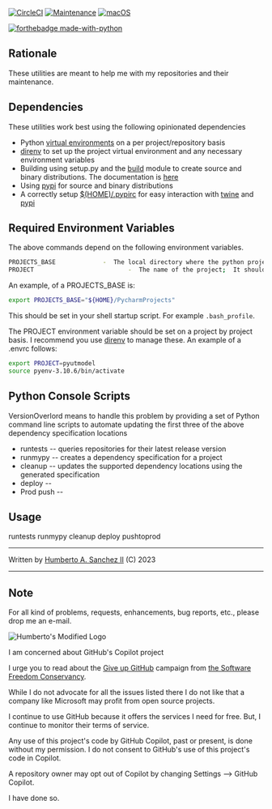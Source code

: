 [![CircleCI](https://dl.circleci.com/status-badge/img/gh/hasii2011/versionoverlord/tree/master.svg?style=shield)](https://dl.circleci.com/status-badge/redirect/gh/hasii2011/versionoverlord/tree/master)
[![Maintenance](https://img.shields.io/badge/Maintained%3F-yes-green.svg)](https://GitHub.com/Naereen/StrapDown.js/graphs/commit-activity)
[![macOS](https://svgshare.com/i/ZjP.svg)](https://svgshare.com/i/ZjP.svg)

[![forthebadge made-with-python](http://ForTheBadge.com/images/badges/made-with-python.svg)](https://www.python.org/)



## Rationale

These utilities are meant to help me with my repositories and their maintenance.

## Dependencies

These utilities work best using the following opinionated dependencies

* Python [virtual environments](https://realpython.com/python-virtual-environments-a-primer/) on a per project/repository basis
*  [direnv](https://direnv.net) to set up the project virtual environment and any necessary environment variables
* Building using setup.py and the [build](https://pypi.org/project/build/) module to create source and binary distributions.  The documentation is [here](https://pypa-build.readthedocs.io/en/stable/)
* Using [pypi](https://pypi.org/) for source and binary distributions
* A correctly setup [$(HOME)/.pypirc](https://packaging.python.org/en/latest/specifications/pypirc/) for easy interaction with [twine](https://pypi.org/project/twine/) and [pypi](https://pypi.org/)

## Required Environment Variables

The above commands depend on the following environment variables.

```bash
PROJECTS_BASE             -  The local directory where the python projects are based
PROJECT                          -  The name of the project;  It should be a directory name
```

 An example, of a PROJECTS_BASE is:

```bash
export PROJECTS_BASE="${HOME}/PycharmProjects" 
```

This should be set in your shell startup script.  For example `.bash_profile`.

The PROJECT environment variable should be set on a project by project basis.  I recommend you use [direnv](https://direnv.net) to manage these.  An example of a .envrc follows:

```bash
export PROJECT=pyutmodel
source pyenv-3.10.6/bin/activate
```


## Python Console Scripts

VersionOverlord means to handle this problem by providing a set of Python command line scripts to automate updating the first three of the above dependency specification locations

* runtests -- queries repositories for their latest release version
* runmypy -- creates a dependency specification for a project 
* cleanup -- updates the supported dependency locations using the generated specification
* deploy -- 
* Prod push --

## Usage

runtests
runmypy
cleanup
deploy
pushtoprod

___

Written by <a href="mailto:email@humberto.a.sanchez.ii@gmail.com?subject=Hello Humberto">Humberto A. Sanchez II</a>  (C) 2023

---

## Note
For all kind of problems, requests, enhancements, bug reports, etc.,
please drop me an e-mail.


![Humberto's Modified Logo](https://raw.githubusercontent.com/wiki/hasii2011/gittodoistclone/images/SillyGitHub.png)

I am concerned about GitHub's Copilot project



I urge you to read about the
[Give up GitHub](https://GiveUpGitHub.org) campaign from [the Software Freedom Conservancy](https://sfconservancy.org).

While I do not advocate for all the issues listed there I do not like that a company like Microsoft may profit from open source projects.

I continue to use GitHub because it offers the services I need for free.  But, I continue to monitor their terms of service.

Any use of this project's code by GitHub Copilot, past or present, is done without my permission.  I do not consent to GitHub's use of this project's code in Copilot.

A repository owner may opt out of Copilot by changing Settings --> GitHub Copilot.

I have done so.

